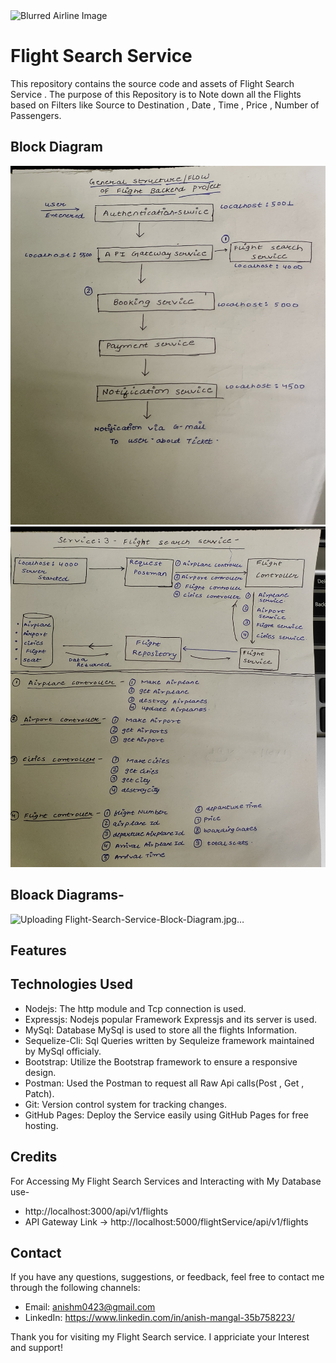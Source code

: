 <img src="https://i.pinimg.com/originals/d6/d1/e0/d6d1e0bbdd2eda8f44a2125154670e82.gif"  alt="Blurred Airline Image">

# Flight Search Service
This repository contains the source code and assets of Flight Search Service . The purpose of this Repository is to Note down all the Flights based on Filters like Source to Destination , Date , Time , Price , Number of Passengers.

## Block Diagram 

![Alt text](Project-Block-Diagram.jpg)
![Alt text](Flight-Search-Service-Block-Diagram.jpg)

## Bloack Diagrams-
![Uploading Flight-Search-Service-Block-Diagram.jpg…]()



## Features


## Technologies Used
* Nodejs: The http module and Tcp connection is used.
* Expressjs: Nodejs popular Framework Expressjs and its server is used.
* MySql: Database MySql is used to store all the flights Information.
* Sequelize-Cli: Sql Queries written by Sequleize framework maintained by MySql officialy.
* Bootstrap: Utilize the Bootstrap framework to ensure a responsive design.
* Postman: Used the Postman to request all Raw Api calls(Post , Get , Patch).
* Git: Version control system for tracking changes.
* GitHub Pages: Deploy the Service easily using GitHub Pages for free hosting.

## Credits

<!-- * https://undraw.co/ provided me with free svg illustrations.
* https://freesvgillustration.com/ provided me with free svg illustrations.
* ChatGPT helped me in development, CSS formatting and debugging.
* Github for free deployment of website. -->

 For Accessing My Flight Search Services and Interacting with My Database use- 
 * http://localhost:3000/api/v1/flights
 * API Gateway Link -> http://localhost:5000/flightService/api/v1/flights

## Contact
If you have any questions, suggestions, or feedback, feel free to contact me through the following channels:

* Email: anishm0423@gmail.com
* LinkedIn: https://www.linkedin.com/in/anish-mangal-35b758223/

Thank you for visiting my Flight Search service. I appriciate your Interest and support!
